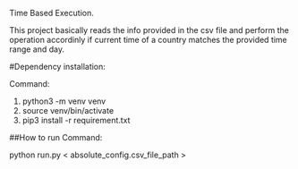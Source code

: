 Time Based Execution.

This project basically reads the info provided in the csv file and perform the operation accordinly if current time of a country matches the provided time range and day.

#Dependency installation:

Command: 
1. python3 -m venv venv
2. source venv/bin/activate
3. pip3 install -r requirement.txt

##How to run
Command:

python run.py < absolute_config.csv_file_path >
